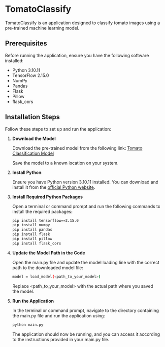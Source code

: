 # TomatoClassify

TomatoClassify is an application designed to classify tomato images using a pre-trained machine learning model.

## Prerequisites

Before running the application, ensure you have the following software installed:

- Python 3.10.11
- TensorFlow 2.15.0
- NumPy
- Pandas
- Flask
- Pillow
- flask_cors

## Installation Steps

Follow these steps to set up and run the application:

1. **Download the Model**

   Download the pre-trained model from the following link:
   [Tomato Classification Model](https://drive.google.com/file/d/10HXQ20ePv0-Looi3d3XXtIuK7vlDhfnQ/view?usp=sharing)

   Save the model to a known location on your system.

2. **Install Python**

   Ensure you have Python version 3.10.11 installed. You can download and install it from the [official Python website](https://www.python.org/downloads/release/python-31011/).

3. **Install Required Python Packages**

   Open a terminal or command prompt and run the following commands to install the required packages:

   ```sh
   pip install tensorflow==2.15.0
   pip install numpy
   pip install pandas
   pip install flask
   pip install pillow
   pip install flask_cors
   ```

4. **Update the Model Path in the Code**

   Open the main.py file and update the model loading line with the correct path to the downloaded model file:

   ```sh
   model = load_model(<path_to_your_model>)
   ```
   
   Replace <path_to_your_model> with the actual path where you saved the model.

5. **Run the Application**

   In the terminal or command prompt, navigate to the directory containing the main.py file and run the application using:
   
   ```sh
   python main.py
   ```
   
   The application should now be running, and you can access it according to the instructions provided in your main.py file.
